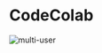 # CodeColab 
![multi-user](https://user-images.githubusercontent.com/73283087/194321559-633c33c8-5380-4287-9ae6-0a2f74e65583.png)
